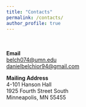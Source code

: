 ```yaml
---
title: "Contacts"
permalink: /contacts/
author_profile: true
---
```

\
\
**Email** \
belch074@umn.edu \
danielbelchior94@gmail.com

**Mailing Address** \
4-101 Hanson Hall \
1925 Fourth Street South \
Minneapolis, MN 55455
